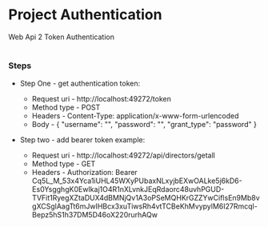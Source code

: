 # Project Authentication
Web Api 2 Token Authentication



#
### Steps

* Step One - get authentication token: 
  * Request uri - http://localhost:49272/token
  * Method type - POST
  * Headers - Content-Type: application/x-www-form-urlencoded
  * Body - { "username": "", "password": "", "grant_type": "password" }


  
* Step two - add bearer token example: 
  * Request uri - http://localhost:49272/api/directors/getall
  * Method type - GET
  * Headers - Authorization: Bearer Cq5L_M_53x4Yca1iUHL45WXyPUbaxNLxyjbEXwOALke5j6kD6-Es0YsgghgK0EwIkaj1O4R1nXLvnkJEqRdaorc48uvhPGUD-TVFit1RyegXZtaDUX4dBMNjQv1A3oPSeMQHKrGZZYwCiflsEn9Mb8vgXCSglAagTt6mJwIHBcx3xuTiwsRh4vtTCBeKhMvypylM6I27Rmcql-Bepz5hS1h37DM5D46oX220rurhAQw
